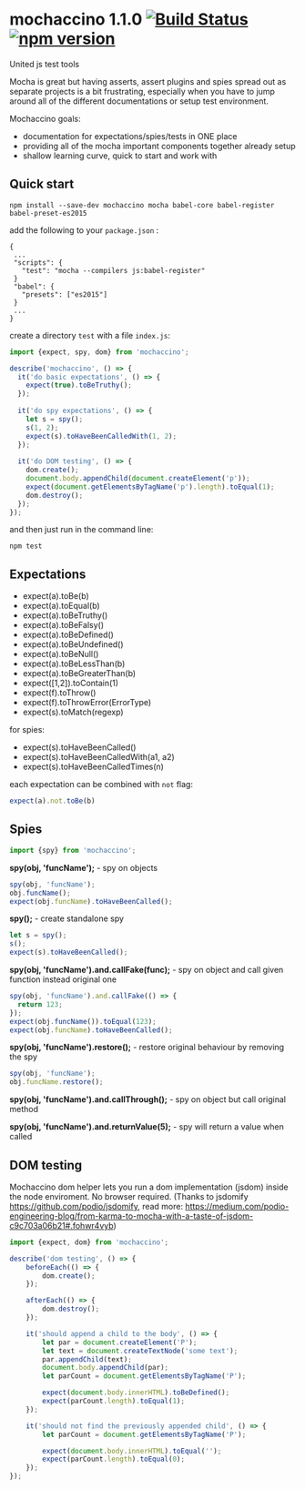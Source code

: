 # mochaccino 1.1.0 [![Build Status](https://travis-ci.org/pawelgalazka/mochaccino.svg?branch=master)](https://travis-ci.org/pawelgalazka/mochaccino) [![npm version](https://badge.fury.io/js/mochaccino.svg)](https://badge.fury.io/js/mochaccino)
United js test tools

Mocha is great but having asserts, assert plugins and spies spread out as separate projects is a bit frustrating,
especially when you have to jump around all of the different documentations or setup test environment.

Mochaccino goals:
- documentation for expectations/spies/tests in ONE place
- providing all of the mocha important components together already setup
- shallow learning curve, quick to start and work with

## Quick start
```
npm install --save-dev mochaccino mocha babel-core babel-register babel-preset-es2015
```

add the following to your `package.json` :
```
{
 ...
 "scripts": {
   "test": "mocha --compilers js:babel-register"
 }
 "babel": {
   "presets": ["es2015"]
 }
 ...
}
```

create a directory `test` with a file `index.js`:

```javascript
import {expect, spy, dom} from 'mochaccino';

describe('mochaccino', () => {
  it('do basic expectations', () => {
    expect(true).toBeTruthy();
  });
  
  it('do spy expectations', () => {
    let s = spy();
    s(1, 2);
    expect(s).toHaveBeenCalledWith(1, 2);
  });
  
  it('do DOM testing', () => {
    dom.create();
    document.body.appendChild(document.createElement('p'));
    expect(document.getElementsByTagName('p').length).toEqual(1);
    dom.destroy();
  });
});
```
and then just run in the command line:

```
npm test
```



## Expectations

* expect(a).toBe(b)
* expect(a).toEqual(b)
* expect(a).toBeTruthy()
* expect(a).toBeFalsy()
* expect(a).toBeDefined()
* expect(a).toBeUndefined()
* expect(a).toBeNull()
* expect(a).toBeLessThan(b)
* expect(a).toBeGreaterThan(b)
* expect([1,2]).toContain(1)
* expect(f).toThrow()
* expect(f).toThrowError(ErrorType)
* expect(s).toMatch(regexp)

for spies:

* expect(s).toHaveBeenCalled()
* expect(s).toHaveBeenCalledWith(a1, a2)
* expect(s).toHaveBeenCalledTimes(n)

each expectation can be combined with `not` flag:

```javascript
expect(a).not.toBe(b)
```


## Spies

```javascript
import {spy} from 'mochaccino';
```

**spy(obj, 'funcName');** - spy on objects

```javascript
spy(obj, 'funcName');
obj.funcName();
expect(obj.funcName).toHaveBeenCalled();
```

**spy();** - create standalone spy

```javascript
let s = spy();
s();
expect(s).toHaveBeenCalled();
```

**spy(obj, 'funcName').and.callFake(func);** - spy on object and call given function instead original one

```javascript
spy(obj, 'funcName').and.callFake(() => {
  return 123;
});
expect(obj.funcName()).toEqual(123);
expect(obj.funcName).toHaveBeenCalled();
```

**spy(obj, 'funcName').restore();** - restore original behaviour by removing the spy

```javascript
spy(obj, 'funcName');
obj.funcName.restore();
```

**spy(obj, 'funcName').and.callThrough();** - spy on object but call original method

**spy(obj, 'funcName').and.returnValue(5);** - spy will return a value when called


## DOM testing

Mochaccino dom helper lets you run a dom implementation (jsdom) inside the node enviroment.
No browser required.
(Thanks to jsdomify https://github.com/podio/jsdomify, read more: https://medium.com/podio-engineering-blog/from-karma-to-mocha-with-a-taste-of-jsdom-c9c703a06b21#.fohwr4vyb)

```javascript
import {expect, dom} from 'mochaccino';

describe('dom testing', () => {
    beforeEach(() => {
        dom.create();
    });

    afterEach(() => {
        dom.destroy();
    });

    it('should append a child to the body', () => {
        let par = document.createElement('P');
        let text = document.createTextNode('some text');
        par.appendChild(text);
        document.body.appendChild(par);
        let parCount = document.getElementsByTagName('P');

        expect(document.body.innerHTML).toBeDefined();
        expect(parCount.length).toEqual(1);
    });

    it('should not find the previously appended child', () => {
        let parCount = document.getElementsByTagName('P');

        expect(document.body.innerHTML).toEqual('');
        expect(parCount.length).toEqual(0);
    });
});
```
